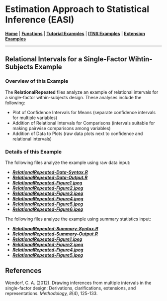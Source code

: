 # Estimation Approach to Statistical Inference (EASI)

[**Home**](https://github.com/cwendorf/EASI/) | 
[**Functions**](https://github.com/cwendorf/EASI/tree/master/A-Functions) | 
[**Tutorial Examples**](https://github.com/cwendorf/EASI/tree/master/B-TutorialExamples) | 
[**ITNS Examples**](https://github.com/cwendorf/EASI/tree/master/C-ITNSExamples) | 
[**Extension Examples**](https://github.com/cwendorf/EASI/tree/master/D-ExtensionExamples)

---


## Relational Intervals for a Single-Factor Wihtin-Subjects Example

### Overview of this Example

The **RelationalRepeated** files analyze an example of relational intervals for a single-factor within-subjects design. These analyses include the following:

- Plot of Confidence Intervals for Means (separate confidence intervals for multiple variables)
- Addition of Relational Intervals for Comparisons (intervals suitable for making pairwise comparisons among variables)
- Addition of Data to Plots (raw data plots next to confidence and relational intervals)

### Details of this Example
 
The following files analyze the example using raw data input:

- [**_RelationalRepeated-Data-Syntax.R_**](./RelationalRepeated-Data-Syntax.R)
- [**_RelationalRepeated-Data-Output.R_**](./RelationalRepeated-Data-Output.R)
- [**_RelationalRepeated-Figure1.jpeg_**](./RelationalRepeated-Figure1.jpeg)
- [**_RelationalRepeated-Figure2.jpeg_**](./RelationalRepeated-Figure2.jpeg)
- [**_RelationalRepeated-Figure3.jpeg_**](./RelationalRepeated-Figure3.jpeg)
- [**_RelationalRepeated-Figure4.jpeg_**](./RelationalRepeated-Figure4.jpeg)
- [**_RelationalRepeated-Figure5.jpeg_**](./RelationalRepeated-Figure5.jpeg)
- [**_RelationalRepeated-Figure6.jpeg_**](./RelationalRepeated-Figure6.jpeg)

The following files analyze the example using summary statistics input:

- [**_RelationalRepeated-Summary-Syntax.R_**](./RelationalRepeated-Summary-Syntax.R)
- [**_RelationalRepeated-Summary-Output.R_**](./RelationalRepeated-Summary-Output.R)
- [**_RelationalRepeated-Figure1.jpeg_**](./RelationalRepeated-Figure1.jpeg)
- [**_RelationalRepeated-Figure2.jpeg_**](./RelationalRepeated-Figure2.jpeg)
- [**_RelationalRepeated-Figure4.jpeg_**](./RelationalRepeated-Figure4.jpeg)
- [**_RelationalRepeated-Figure5.jpeg_**](./RelationalRepeated-Figure5.jpeg)

## References

Wendorf, C. A. (2012). Drawing inferences from multiple intervals in the single-factor design: Derivations, clarifications, extensions, and representations. _Methodology, 8_(4), 125-133.
